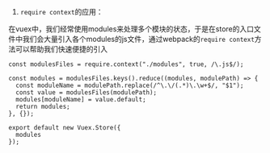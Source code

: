 1. `require context`的应用：

在vuex中，我们经常使用modules来处理多个模块的状态，于是在store的入口文件中我们会大量引入各个modules的js文件，通过webpack的`require context`方法可以帮助我们快速便捷的引入
```
const modulesFiles = require.context("./modules", true, /\.js$/);

const modules = modulesFiles.keys().reduce((modules, modulePath) => {
  const moduleName = modulePath.replace(/^\.\/(.*)\.\w+$/, "$1");
  const value = modulesFiles(modulePath);
  modules[moduleName] = value.default;
  return modules;
}, {});

export default new Vuex.Store({
  modules
});
```
